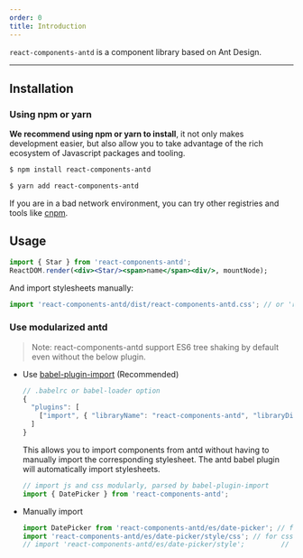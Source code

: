 ```yaml
---
order: 0
title: Introduction
---
```


`react-components-antd` is a component library based on Ant Design.

---

## Installation

### Using npm or yarn

**We recommend using npm or yarn to install**, it not only makes development easier, but also allow you to take advantage of the rich ecosystem of Javascript packages and tooling.

```bash
$ npm install react-components-antd
```

```bash
$ yarn add react-components-antd
```

If you are in a bad network environment, you can try other registries and tools like [cnpm](https://github.com/cnpm/cnpm).

## Usage

```jsx
import { Star } from 'react-components-antd';
ReactDOM.render(<div><Star/><span>name</span><div/>, mountNode);
```

And import stylesheets manually:

```jsx
import 'react-components-antd/dist/react-components-antd.css'; // or 'react-components-antd/dist/react-components-antd.less'
```

### Use modularized antd

> Note: react-components-antd support ES6 tree shaking by default even without the below plugin.

- Use [babel-plugin-import](https://github.com/ant-design/babel-plugin-import) (Recommended)

  ```js
  // .babelrc or babel-loader option
  {
    "plugins": [
      ["import", { "libraryName": "react-components-antd", "libraryDirectory": "es", "style": "css" }] // `style: true` for less
    ]
  }
  ```

  This allows you to import components from antd without having to manually import the corresponding stylesheet. The antd babel plugin will automatically import stylesheets.

  ```jsx
  // import js and css modularly, parsed by babel-plugin-import
  import { DatePicker } from 'react-components-antd';
  ```

- Manually import

  ```jsx
  import DatePicker from 'react-components-antd/es/date-picker'; // for js
  import 'react-components-antd/es/date-picker/style/css'; // for css
  // import 'react-components-antd/es/date-picker/style';         // that will import less
  ```
